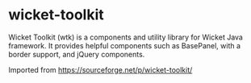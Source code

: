 # wicket-toolkit
Wicket Toolkit (wtk) is a components and utility library for Wicket Java framework.
It provides helpful components such as BasePanel, with a border support, and jQuery components.

Imported from https://sourceforge.net/p/wicket-toolkit/
